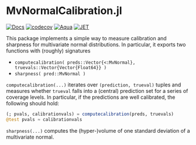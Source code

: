 # MvNormalCalibration.jl

[![Docs](https://img.shields.io/badge/docs-dev-blue.svg)](https://romeov.github.io/MvNormalCalibration.jl/dev/)
[![codecov](https://codecov.io/gh/RomeoV/MvNormalCalibration.jl/graph/badge.svg?token=5J82UXPL8I)](https://codecov.io/gh/RomeoV/MvNormalCalibration.jl)
[![Aqua](https://img.shields.io/badge/Tested_with-Aqua-turquoise)](https://github.com/JuliaTesting/Aqua.jl)
[![JET](https://img.shields.io/badge/Tested_with-JET-violet)](https://github.com/aviatesk/JET.jl)


This package implements a simple way to measure calibration and sharpness for multivariate normal distributions.
In particular, it exports two functions with (roughly) signatures
- `computecalibration( preds::Vector{<:MvNormal}, truevals::Vector{Vector{Float64}} )`
- `sharpness( pred::MvNormal )`

`computecalibration(...)` iterates over `(prediction, trueval)` tuples and measures
whether `trueval` falls into a (central) prediction set for a series of coverage levels.
In particular, if the predictions are well calibrated, the following should hold:
```julia
(; pvals, calibrationvals) = computecalibration(preds, truevals)
@test pvals ≈ calibrationvals
```

`sharpness(...)` computes the (hyper-)volume of one standard deviation of a multivariate normal.
